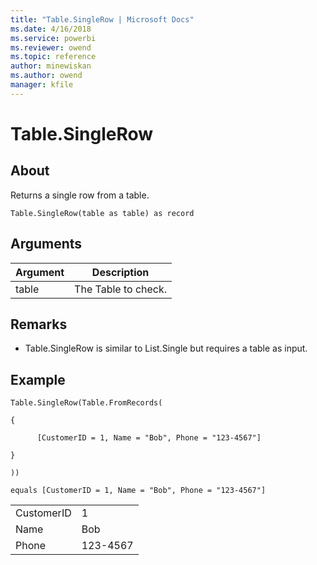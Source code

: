 ```yaml
---
title: "Table.SingleRow | Microsoft Docs"
ms.date: 4/16/2018
ms.service: powerbi
ms.reviewer: owend
ms.topic: reference
author: minewiskan
ms.author: owend
manager: kfile
---
```

# Table.SingleRow

  
## About  
Returns a single row from a table.  
  
```  
Table.SingleRow(table as table) as record  
```  
  
## Arguments  
  
|Argument|Description|  
|------------|---------------|  
|table|The Table to check.|  
  
## <a name="__toc360789538"></a>Remarks  
  
-   Table.SingleRow is similar to List.Single but requires a table as input.  
  
## Example  
  
```  
Table.SingleRow(Table.FromRecords(  
  
{  
  
      [CustomerID = 1, Name = "Bob", Phone = "123-4567"]  
  
}  
  
))  
  
equals [CustomerID = 1, Name = "Bob", Phone = "123-4567"]  
```  
  
|||  
|-|-|  
|CustomerID|1|  
|Name|Bob|  
|Phone|123-4567|  
  
